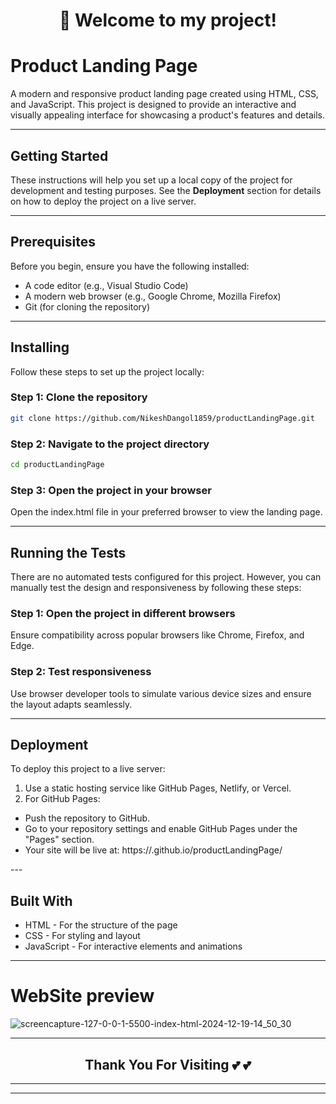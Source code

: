 <div align='center'>
<h1> 🎉  Welcome to my project! </h1>
</div>

# Product Landing Page

A modern and responsive product landing page created using HTML, CSS, and JavaScript. This project is designed to provide an interactive and visually appealing interface for showcasing a product's features and details.

---

## Getting Started

These instructions will help you set up a local copy of the project for development and testing purposes. See the **Deployment** section for details on how to deploy the project on a live server.

---

## Prerequisites

Before you begin, ensure you have the following installed:

- A code editor (e.g., Visual Studio Code)
- A modern web browser (e.g., Google Chrome, Mozilla Firefox)
- Git (for cloning the repository)

---

## Installing

Follow these steps to set up the project locally:

### Step 1: Clone the repository

```bash
git clone https://github.com/NikeshDangol1859/productLandingPage.git
```

### Step 2: Navigate to the project directory

```bash
cd productLandingPage
```

### Step 3: Open the project in your browser

Open the index.html file in your preferred browser to view the landing page.

---

## Running the Tests

There are no automated tests configured for this project. However, you can manually test the design and responsiveness by following these steps:

### Step 1: Open the project in different browsers

Ensure compatibility across popular browsers like Chrome, Firefox, and Edge.

### Step 2: Test responsiveness

Use browser developer tools to simulate various device sizes and ensure the layout adapts seamlessly.

---

## Deployment

To deploy this project to a live server:

1. Use a static hosting service like GitHub Pages, Netlify, or Vercel.
2. For GitHub Pages:
<ul>
  <li>Push the repository to GitHub.</li>
  <li>Go to your repository settings and enable GitHub Pages under the "Pages" section.</li>
  <li>Your site will be live at: https://<your-username>.github.io/productLandingPage/</li>
</ul>
---
    
## Built With

<ul>
  <li>HTML - For the structure of the page</li>
  <li>CSS - For styling and layout</li>
  <li>JavaScript - For interactive elements and animations</li>
</ul>

---

# WebSite preview

![screencapture-127-0-0-1-5500-index-html-2024-12-19-14_50_30](https://github.com/user-attachments/assets/7f86eb9d-0d05-4692-b18d-0ce90789986d)

---
<div align="center">
  
## Thank You For Visiting :two_hearts: :two_hearts:

</div>

---

---



